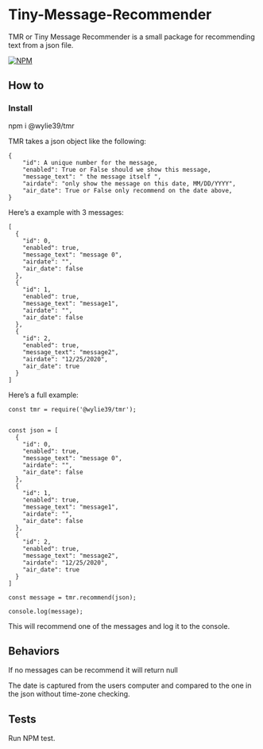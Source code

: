 # Tiny-Message-Recommender
TMR or Tiny Message Recommender is a small package for recommending text from a json file.

[![NPM](https://nodei.co/npm/@wylie39/tmr.png)](https://npmjs.org/package/@wylie39/tmr)

## How to

### Install
npm i @wylie39/tmr

TMR takes a json object like the following:
```
{
    "id": A unique number for the message,
    "enabled": True or False should we show this message,
    "message_text": " the message itself ",
    "airdate": "only show the message on this date, MM/DD/YYYY",
    "air_date": True or False only recommend on the date above,
}
```
Here’s a example with 3 messages:
```
[
  {
    "id": 0,
    "enabled": true,
    "message_text": "message 0",
    "airdate": "",
    "air_date": false
  },
  {
    "id": 1,
    "enabled": true,
    "message_text": "message1",
    "airdate": "",
    "air_date": false
  },
  {
    "id": 2,
    "enabled": true,
    "message_text": "message2",
    "airdate": "12/25/2020",
    "air_date": true
  }
]
```

Here’s a full example:
```
const tmr = require('@wylie39/tmr');


const json = [
  {
    "id": 0,
    "enabled": true,
    "message_text": "message 0",
    "airdate": "",
    "air_date": false
  },
  {
    "id": 1,
    "enabled": true,
    "message_text": "message1",
    "airdate": "",
    "air_date": false
  },
  {
    "id": 2,
    "enabled": true,
    "message_text": "message2",
    "airdate": "12/25/2020",
    "air_date": true
  }
]

const message = tmr.recommend(json);

console.log(message);
```
This will recommend one of the messages and log it to the console.

## Behaviors

If no messages can be recommend it will return null

The date is captured from the users computer and compared to the one in the json without time-zone checking.

## Tests
Run NPM test.
